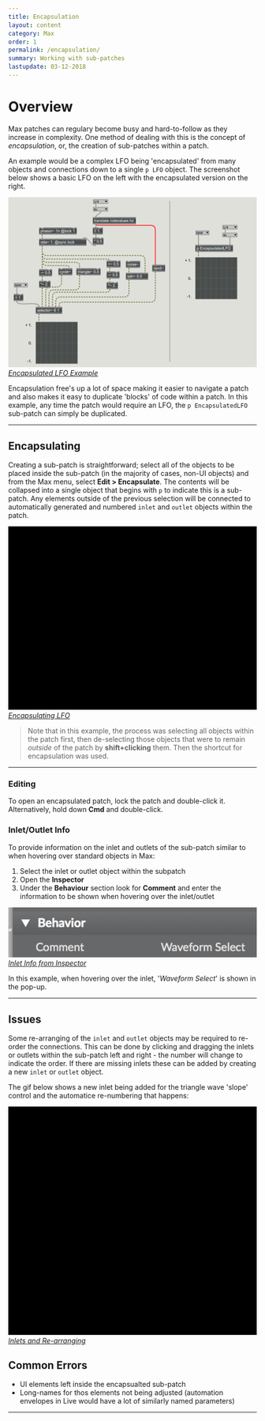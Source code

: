 ```yaml
---
title: Encapsulation
layout: content
category: Max
order: 1
permalink: /encapsulation/
summary: Working with sub-patches
lastupdate: 03-12-2018
---
```


# Overview 
Max patches can regulary become busy and hard-to-follow as they increase in complexity. One method of dealing with this is the concept of *encapsulation*, or, the creation of sub-patches within a patch.

An example would be a complex LFO being 'encapsulated' from many objects and connections down to a single `p LFO` object. The screenshot below shows a basic LFO on the left with the encapsulated version on the right.

[![Encapsulation LFO Example](/assets/img/enc_01.png)*Encapsulated LFO Example*](/assets/img/enc_01.png)

Encapsulation free's up a lot of space making it easier to navigate a patch and also makes it easy to duplicate 'blocks' of code within a patch. In this example, any time the patch would require an LFO, the `p EncapsulatedLFO` sub-patch can simply be duplicated.

---

## Encapsulating
Creating a sub-patch is straightforward; select all of the objects to be placed inside the sub-patch (in the majority of cases, non-UI objects) and from the Max menu, select **Edit > Encapsulate**. The contents will be collapsed into a single object that begins with `p` to indicate this is a sub-patch. Any elements outside of the previous selection will be connected to automatically generated and numbered `inlet` and `outlet` objects within the patch.

[![Encapusulating LFO](/assets/img/encap_03.gif)*Encapsulating LFO*](/assets/img/encap_03.gif)

>Note that in this example, the process was selecting all objects within the patch first, then de-selecting those objects that were to remain *outside* of the patch by **shift+clicking** them. Then the shortcut for encapsulation was used.

---

### Editing
To open an encapsulated patch, lock the patch and double-click it. Alternatively, hold down **Cmd** and double-click.

### Inlet/Outlet Info
To provide information on the inlet and outlets of the sub-patch similar to when hovering over standard objects in Max:

1. Select the inlet or outlet object within the subpatch
2. Open the **Inspector**
3. Under the **Behaviour** section look for **Comment** and enter the information to be shown when hovering over the inlet/outlet


[![Inlet Naming from Inspector](/assets/img/enc_04.png)*Inlet Info from Inspector*](/assets/img/enc_04.png)


In this example, when hovering over the inlet, '*Waveform Select*' is shown in the pop-up.

---

## Issues
Some re-arranging of the `inlet` and `outlet` objects may be required to re-order the connections. This can be done by clicking and dragging the inlets or outlets within the sub-patch left and right - the number will change to indicate the order. If there are missing inlets these can be added by creating a new `inlet` or `outlet` object.

The gif below shows a new inlet being added for the triangle wave 'slope' control and the automatice re-numbering that happens:

[![Inlets](/assets/img/encap_02.gif)*Inlets and Re-arranging*](/assets/img/encap_02.gif)


## Common Errors
- UI elements left inside the encapsualted sub-patch
- Long-names for thos elements not being adjusted (automation envelopes in Live would have a lot of similarly named parameters)

---
